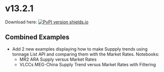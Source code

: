 # v13.2.1
Download here: [![PyPI version shields.io](https://img.shields.io/pypi/v/signal-ocean.svg)](https://pypi.python.org/pypi/signal-ocean/)

## Combined Examples

- Add 2 new examples displaying how to make Suppply trends using tonnage List API and comparing them with the Market Rates.
    Notebooks:
    - MR2 ARA Supply versus Market Rates
    - VLCCs MEG-China Supply Trend versus Market Rates with Filtering


